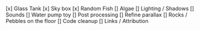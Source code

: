 [x] Glass Tank
[x] Sky box
[x] Random Fish
[] Algae
[] Lighting / Shadows
[] Sounds
[] Water pump toy
[] Post processing
[] Refine parallax
[] Rocks / Pebbles on the floor
[] Code cleanup
[] Links / Attribution
